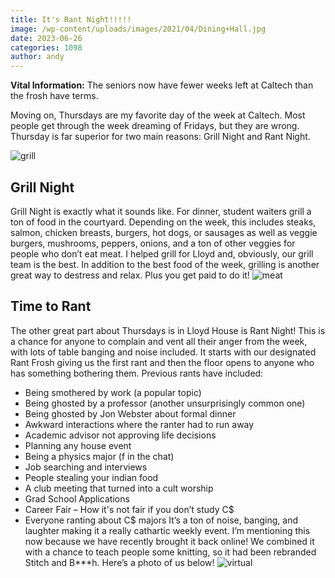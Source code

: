 ```yaml
---
title: It's Rant Night!!!!!
image: /wp-content/uploads/images/2021/04/Dining+Hall.jpg
date: 2023-06-26
categories: 1098
author: andy
---
```



**Vital Information:** The seniors now have fewer weeks left at Caltech than the frosh have terms.

Moving on, Thursdays are my favorite day of the week at Caltech. Most people get through the week dreaming of Fridays, but they are wrong. Thursday is far superior for two main reasons: Grill Night and Rant Night.

![ grill ](/images/2021/04/burgers.jpg)

## Grill Night

Grill Night is exactly what it sounds like. For dinner, student waiters grill a ton of food in the courtyard. Depending on the week, this includes steaks, salmon, chicken breasts, burgers, hot dogs, or sausages as well as veggie burgers, mushrooms, peppers, onions, and a ton of other veggies for people who don’t eat meat. I helped grill for Lloyd and, obviously, our grill team is the best. In addition to the best food of the week, grilling is another great way to destress and relax. Plus you get paid to do it!
![ meat ](/images/2021/04/grill.jpg)

## Time to Rant

The other great part about Thursdays is in Lloyd House is Rant Night! This is a chance for anyone to complain and vent all their anger from the week, with lots of table banging and noise included. It starts with our designated Rant Frosh giving us the first rant and then the floor opens to anyone who has something bothering them. Previous rants have included:

* Being smothered by work (a popular topic)
* Being ghosted by a professor (another unsurprisingly common one)
* Being ghosted by Jon Webster about formal dinner
* Awkward interactions where the ranter had to run away
* Academic advisor not approving life decisions
* Planning any house event
* Being a physics major (f in the chat)
* Job searching and interviews
* People stealing your indian food
* A club meeting that turned into a cult worship
* Grad School Applications
* Career Fair – How it's not fair if you don’t study C$
* Everyone ranting about C$ majors
It’s a ton of noise, banging, and laughter making it a really cathartic weekly event. I’m mentioning this now because we have recently brought it back online! We combined it with a chance to teach people some knitting, so it had been rebranded Stitch and B***h. Here’s a photo of us below!
![ virtual ](/images/2021/04/rant.png)
